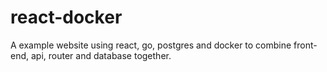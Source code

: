 # react-docker
A example website using react, go, postgres and docker to combine front-end, api, router and database together.
